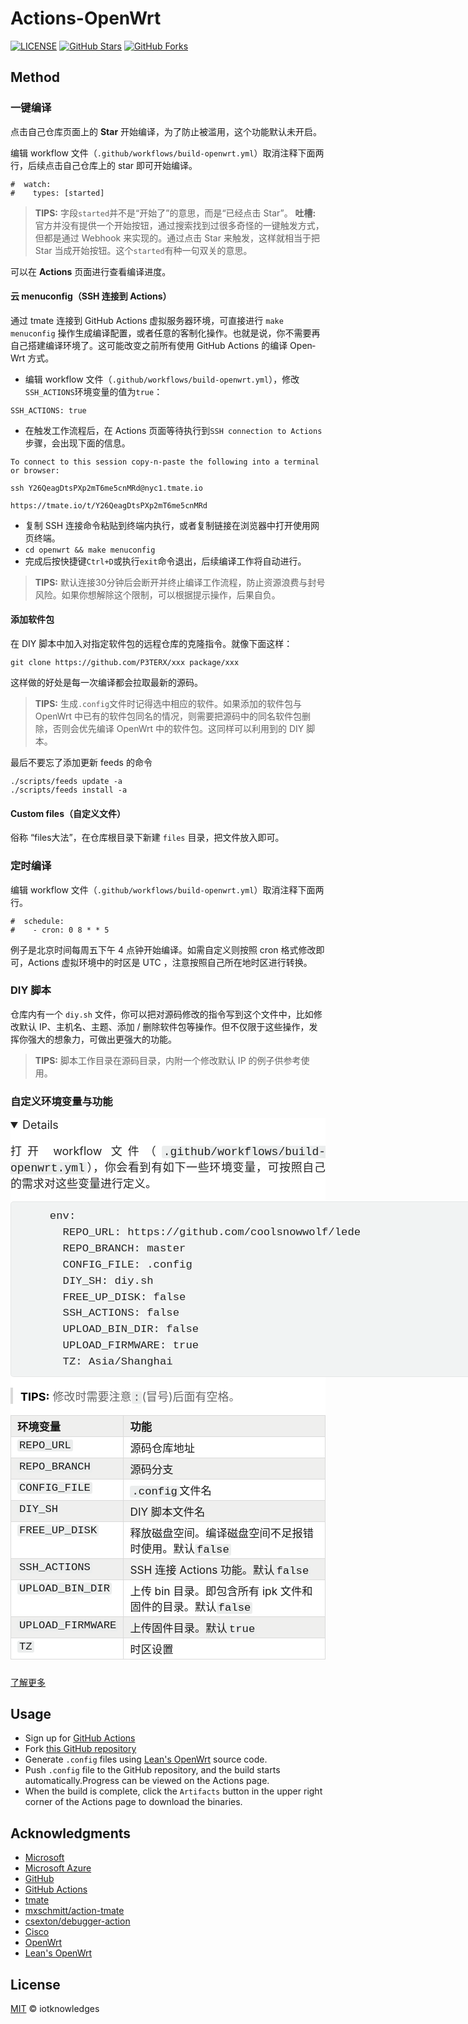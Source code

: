 # Actions-OpenWrt

[![LICENSE](https://img.shields.io/github/license/mashape/apistatus.svg?style=flat-square&label=LICENSE)](https://github.com/iotknowledges/Actions-OpenWrt/blob/master/LICENSE)
[![GitHub Stars](https://img.shields.io/github/stars/iotknowledges/Actions-OpenWrt.svg?style=flat-square&label=Stars)](https://github.com/iotknowledges/Actions-OpenWrt/stargazers)
[![GitHub Forks](https://img.shields.io/github/forks/iotknowledges/Actions-OpenWrt.svg?style=flat-square&label=Forks)](https://github.com/iotknowledges/Actions-OpenWrt/fork)

## Method
### 一键编译 

点击自己仓库页面上的 **Star** 开始编译，为了防止被滥用，这个功能默认未开启。

编辑 work­flow 文件（`.github/workflows/build-openwrt.yml`）取消注释下面两行，后续点击自己仓库上的 star 即可开始编译。

```none
#  watch:
#    types: [started]
```

> **TIPS:** 字段`started`并不是“开始了”的意思，而是“已经点击 Star”。
> **吐槽:** 官方并没有提供一个开始按钮，通过搜索找到过很多奇怪的一键触发方式，但都是通过 Web­hook 来实现的。通过点击 Star 来触发，这样就相当于把 Star 当成开始按钮。这个`started`有种一句双关的意思。

可以在 **Actions** 页面进行查看编译进度。

#### 云 menuconfig（SSH 连接到 Actions）

通过 tmate 连接到 GitHub Ac­tions 虚拟服务器环境，可直接进行 `make menuconfig` 操作生成编译配置，或者任意的客制化操作。也就是说，你不需要再自己搭建编译环境了。这可能改变之前所有使用 GitHub Ac­tions 的编译 Open­Wrt 方式。

- 编辑 workflow 文件（`.github/workflows/build-openwrt.yml`），修改`SSH_ACTIONS`环境变量的值为`true`：

```none
SSH_ACTIONS: true
```

- 在触发工作流程后，在 Actions 页面等待执行到`SSH connection to Actions`步骤，会出现下面的信息。

```none
To connect to this session copy-n-paste the following into a terminal or browser:

ssh Y26QeagDtsPXp2mT6me5cnMRd@nyc1.tmate.io

https://tmate.io/t/Y26QeagDtsPXp2mT6me5cnMRd
```

- 复制 SSH 连接命令粘贴到终端内执行，或者复制链接在浏览器中打开使用网页终端。
- `cd openwrt && make menuconfig`
- 完成后按快捷键`Ctrl+D`或执行`exit`命令退出，后续编译工作将自动进行。

> **TIPS:** 默认连接30分钟后会断开并终止编译工作流程，防止资源浪费与封号风险。如果你想解除这个限制，可以根据提示操作，后果自负。

#### 添加软件包

在 DIY 脚本中加入对指定软件包的远程仓库的克隆指令。就像下面这样：

```none
git clone https://github.com/P3TERX/xxx package/xxx
```

这样做的好处是每一次编译都会拉取最新的源码。

> **TIPS:** 生成`.config`文件时记得选中相应的软件。如果添加的软件包与 Open­Wrt 中已有的软件包同名的情况，则需要把源码中的同名软件包删除，否则会优先编译 Open­Wrt 中的软件包。这同样可以利用到的 DIY 脚本。

最后不要忘了添加更新 feeds 的命令

```none
./scripts/feeds update -a
./scripts/feeds install -a
```

#### Custom files（自定义文件）

俗称 “files大法”，在仓库根目录下新建 `files` 目录，把文件放入即可。

### 定时编译

编辑 work­flow 文件（`.github/workflows/build-openwrt.yml`）取消注释下面两行。

```none
#  schedule:
#    - cron: 0 8 * * 5
```

例子是北京时间每周五下午 4 点钟开始编译。如需自定义则按照 cron 格式修改即可，Ac­tions 虚拟环境中的时区是 UTC ，注意按照自己所在地时区进行转换。

### DIY 脚本

仓库内有一个 `diy.sh` 文件，你可以把对源码修改的指令写到这个文件中，比如修改默认 IP、主机名、主题、添加 / 删除软件包等操作。但不仅限于这些操作，发挥你强大的想象力，可做出更强大的功能。

> **TIPS:** 脚本工作目录在源码目录，内附一个修改默认 IP 的例子供参考使用。

### 自定义环境变量与功能

<details open="" style="box-sizing: border-box; display: block; color: rgba(0, 0, 0, 0.86); font-family: &quot;Droid Serif&quot;, -apple-system, system-ui, sans-serif; font-size: 18px; font-style: normal; font-variant-ligatures: normal; font-variant-caps: normal; font-weight: 400; letter-spacing: normal; orphans: 2; text-align: justify; text-indent: 0px; text-transform: none; white-space: normal; widows: 2; word-spacing: 0px; -webkit-text-stroke-width: 0px; background-color: rgb(255, 255, 255); text-decoration-style: initial; text-decoration-color: initial;"><div id="details-content"><p style="box-sizing: border-box; margin: 0.92em 0px;">打开 work­flow 文件（<code style="box-sizing: border-box; font-family: Menlo, Monaco, Consolas, &quot;Courier New&quot;, monospace; font-size: 1em; background: rgb(235, 237, 237); padding: 0px 3px; border-radius: 3px;">.github/workflows/build-openwrt.yml</code>），你会看到有如下一些环境变量，可按照自己的需求对这些变量进行定义。</p><pre class=" language-none line-numbers" style="box-sizing: border-box; font-family: Menlo, Monaco, Consolas, &quot;Courier New&quot;, monospace; font-size: 0.96em; position: relative; width: 820px; overflow: hidden; line-height: 1.5; border: 1px solid rgba(0, 0, 0, 0.05); border-radius: 5px; background: rgb(241, 243, 243); text-align: left; white-space: pre; word-spacing: normal; word-break: normal; overflow-wrap: normal; tab-size: 4; hyphens: none; counter-reset: linenumber 0;"><code class=" language-none" style="box-sizing: border-box; font-family: Menlo, Monaco, Consolas, &quot;Courier New&quot;, monospace; font-size: 1em; background: 0px 0px !important; padding: 10px 10px 10px calc(3em + 10px); border-radius: 3px; text-align: left; white-space: inherit; word-spacing: normal; word-break: normal; overflow-wrap: normal; tab-size: 4; hyphens: none; display: block; overflow: auto;">env:
  REPO_URL: https://github.com/coolsnowwolf/lede
  REPO_BRANCH: master
  CONFIG_FILE: .config
  DIY_SH: diy.sh
  FREE_UP_DISK: false
  SSH_ACTIONS: false
  UPLOAD_BIN_DIR: false
  UPLOAD_FIRMWARE: true
  TZ: Asia/Shanghai</code><span aria-hidden="true" class="line-numbers-rows" style="box-sizing: border-box; position: absolute; pointer-events: none; top: 10px; font-size: 17.28px; left: 0px; width: 3em; letter-spacing: -1px; border-right: 1px solid rgba(153, 153, 153, 0.2); user-select: none; background: rgb(241, 243, 243);"><span style="box-sizing: border-box; pointer-events: none; display: block; counter-increment: linenumber 1;"></span><span style="box-sizing: border-box; pointer-events: none; display: block; counter-increment: linenumber 1;"></span><span style="box-sizing: border-box; pointer-events: none; display: block; counter-increment: linenumber 1;"></span><span style="box-sizing: border-box; pointer-events: none; display: block; counter-increment: linenumber 1;"></span><span style="box-sizing: border-box; pointer-events: none; display: block; counter-increment: linenumber 1;"></span><span style="box-sizing: border-box; pointer-events: none; display: block; counter-increment: linenumber 1;"></span><span style="box-sizing: border-box; pointer-events: none; display: block; counter-increment: linenumber 1;"></span><span style="box-sizing: border-box; pointer-events: none; display: block; counter-increment: linenumber 1;"></span><span style="box-sizing: border-box; pointer-events: none; display: block; counter-increment: linenumber 1;"></span><span style="box-sizing: border-box; pointer-events: none; display: block; counter-increment: linenumber 1;"></span></span></pre><blockquote style="box-sizing: border-box; margin: 0.92em 0px; border-width: 4px; border-left-style: solid; border-left-color: rgb(218, 218, 218); padding-left: 12px; color: rgba(0, 0, 0, 0.6);"><strong style="box-sizing: border-box; font-weight: 700; color: rgba(0, 0, 0, 0.98);">TIPS:</strong><span>&nbsp;</span>修改时需要注意<code style="box-sizing: border-box; font-family: Menlo, Monaco, Consolas, &quot;Courier New&quot;, monospace; font-size: 1em; background: rgb(235, 237, 237); padding: 0px 3px; border-radius: 3px;">:</code>(冒号)后面有空格。</blockquote><table style="box-sizing: border-box; width: 820px; max-width: 100%; border-collapse: collapse; border-spacing: 0px; margin-bottom: 1.5em; font-size: 0.96em;"><thead style="box-sizing: border-box; background-color: rgb(239, 239, 238);"><tr style="box-sizing: border-box;"><th style="box-sizing: border-box; text-align: left; padding: 4px 8px 4px 10px; border: 1px solid rgb(218, 218, 218);">环境变量</th><th style="box-sizing: border-box; text-align: left; padding: 4px 8px 4px 10px; border: 1px solid rgb(218, 218, 218);">功能</th></tr></thead><tbody style="box-sizing: border-box;"><tr style="box-sizing: border-box;"><td style="box-sizing: border-box; text-align: left; padding: 4px 8px 4px 10px; border: 1px solid rgb(218, 218, 218); vertical-align: top;"><code style="box-sizing: border-box; font-family: Menlo, Monaco, Consolas, &quot;Courier New&quot;, monospace; font-size: 1em; background: rgb(235, 237, 237); padding: 0px 3px; border-radius: 3px;">REPO_URL</code></td><td style="box-sizing: border-box; text-align: left; padding: 4px 8px 4px 10px; border: 1px solid rgb(218, 218, 218); vertical-align: top;">源码仓库地址</td></tr><tr style="box-sizing: border-box; background-color: rgb(239, 239, 238);"><td style="box-sizing: border-box; text-align: left; padding: 4px 8px 4px 10px; border: 1px solid rgb(218, 218, 218); vertical-align: top;"><code style="box-sizing: border-box; font-family: Menlo, Monaco, Consolas, &quot;Courier New&quot;, monospace; font-size: 1em; background: rgb(235, 237, 237); padding: 0px 3px; border-radius: 3px;">REPO_BRANCH</code></td><td style="box-sizing: border-box; text-align: left; padding: 4px 8px 4px 10px; border: 1px solid rgb(218, 218, 218); vertical-align: top;">源码分支</td></tr><tr style="box-sizing: border-box;"><td style="box-sizing: border-box; text-align: left; padding: 4px 8px 4px 10px; border: 1px solid rgb(218, 218, 218); vertical-align: top;"><code style="box-sizing: border-box; font-family: Menlo, Monaco, Consolas, &quot;Courier New&quot;, monospace; font-size: 1em; background: rgb(235, 237, 237); padding: 0px 3px; border-radius: 3px;">CONFIG_FILE</code></td><td style="box-sizing: border-box; text-align: left; padding: 4px 8px 4px 10px; border: 1px solid rgb(218, 218, 218); vertical-align: top;"><code style="box-sizing: border-box; font-family: Menlo, Monaco, Consolas, &quot;Courier New&quot;, monospace; font-size: 1em; background: rgb(235, 237, 237); padding: 0px 3px; border-radius: 3px;">.config</code>文件名</td></tr><tr style="box-sizing: border-box; background-color: rgb(239, 239, 238);"><td style="box-sizing: border-box; text-align: left; padding: 4px 8px 4px 10px; border: 1px solid rgb(218, 218, 218); vertical-align: top;"><code style="box-sizing: border-box; font-family: Menlo, Monaco, Consolas, &quot;Courier New&quot;, monospace; font-size: 1em; background: rgb(235, 237, 237); padding: 0px 3px; border-radius: 3px;">DIY_SH</code></td><td style="box-sizing: border-box; text-align: left; padding: 4px 8px 4px 10px; border: 1px solid rgb(218, 218, 218); vertical-align: top;">DIY 脚本文件名</td></tr><tr style="box-sizing: border-box;"><td style="box-sizing: border-box; text-align: left; padding: 4px 8px 4px 10px; border: 1px solid rgb(218, 218, 218); vertical-align: top;"><code style="box-sizing: border-box; font-family: Menlo, Monaco, Consolas, &quot;Courier New&quot;, monospace; font-size: 1em; background: rgb(235, 237, 237); padding: 0px 3px; border-radius: 3px;">FREE_UP_DISK</code></td><td style="box-sizing: border-box; text-align: left; padding: 4px 8px 4px 10px; border: 1px solid rgb(218, 218, 218); vertical-align: top;">释放磁盘空间。编译磁盘空间不足报错时使用。默认<code style="box-sizing: border-box; font-family: Menlo, Monaco, Consolas, &quot;Courier New&quot;, monospace; font-size: 1em; background: rgb(235, 237, 237); padding: 0px 3px; border-radius: 3px;">false</code></td></tr><tr style="box-sizing: border-box; background-color: rgb(239, 239, 238);"><td style="box-sizing: border-box; text-align: left; padding: 4px 8px 4px 10px; border: 1px solid rgb(218, 218, 218); vertical-align: top;"><code style="box-sizing: border-box; font-family: Menlo, Monaco, Consolas, &quot;Courier New&quot;, monospace; font-size: 1em; background: rgb(235, 237, 237); padding: 0px 3px; border-radius: 3px;">SSH_ACTIONS</code></td><td style="box-sizing: border-box; text-align: left; padding: 4px 8px 4px 10px; border: 1px solid rgb(218, 218, 218); vertical-align: top;">SSH 连接 Actions 功能。默认<code style="box-sizing: border-box; font-family: Menlo, Monaco, Consolas, &quot;Courier New&quot;, monospace; font-size: 1em; background: rgb(235, 237, 237); padding: 0px 3px; border-radius: 3px;">false</code></td></tr><tr style="box-sizing: border-box;"><td style="box-sizing: border-box; text-align: left; padding: 4px 8px 4px 10px; border: 1px solid rgb(218, 218, 218); vertical-align: top;"><code style="box-sizing: border-box; font-family: Menlo, Monaco, Consolas, &quot;Courier New&quot;, monospace; font-size: 1em; background: rgb(235, 237, 237); padding: 0px 3px; border-radius: 3px;">UPLOAD_BIN_DIR</code></td><td style="box-sizing: border-box; text-align: left; padding: 4px 8px 4px 10px; border: 1px solid rgb(218, 218, 218); vertical-align: top;">上传 bin 目录。即包含所有 ipk 文件和固件的目录。默认<code style="box-sizing: border-box; font-family: Menlo, Monaco, Consolas, &quot;Courier New&quot;, monospace; font-size: 1em; background: rgb(235, 237, 237); padding: 0px 3px; border-radius: 3px;">false</code></td></tr><tr style="box-sizing: border-box; background-color: rgb(239, 239, 238);"><td style="box-sizing: border-box; text-align: left; padding: 4px 8px 4px 10px; border: 1px solid rgb(218, 218, 218); vertical-align: top;"><code style="box-sizing: border-box; font-family: Menlo, Monaco, Consolas, &quot;Courier New&quot;, monospace; font-size: 1em; background: rgb(235, 237, 237); padding: 0px 3px; border-radius: 3px;">UPLOAD_FIRMWARE</code></td><td style="box-sizing: border-box; text-align: left; padding: 4px 8px 4px 10px; border: 1px solid rgb(218, 218, 218); vertical-align: top;">上传固件目录。默认<code style="box-sizing: border-box; font-family: Menlo, Monaco, Consolas, &quot;Courier New&quot;, monospace; font-size: 1em; background: rgb(235, 237, 237); padding: 0px 3px; border-radius: 3px;">true</code></td></tr><tr style="box-sizing: border-box;"><td style="box-sizing: border-box; text-align: left; padding: 4px 8px 4px 10px; border: 1px solid rgb(218, 218, 218); vertical-align: top;"><code style="box-sizing: border-box; font-family: Menlo, Monaco, Consolas, &quot;Courier New&quot;, monospace; font-size: 1em; background: rgb(235, 237, 237); padding: 0px 3px; border-radius: 3px;">TZ</code></td><td style="box-sizing: border-box; text-align: left; padding: 4px 8px 4px 10px; border: 1px solid rgb(218, 218, 218); vertical-align: top;">时区设置</td></tr></tbody></table><p style="box-sizing: border-box; margin: 0.92em 0px;"></p></div></details>

[了解更多](https://p3terx.com/archives/build-openwrt-with-github-actions.html)

## Usage

- Sign up for [GitHub Actions](https://github.com/features/actions/signup)
- Fork [this GitHub repository](https://github.com/P3TERX/Actions-OpenWrt)
- Generate `.config` files using [Lean's OpenWrt](https://github.com/coolsnowwolf/lede) source code.
- Push `.config` file to the GitHub repository, and the build starts automatically.Progress can be viewed on the Actions page.
- When the build is complete, click the `Artifacts` button in the upper right corner of the Actions page to download the binaries.

## Acknowledgments

- [Microsoft](https://www.microsoft.com)
- [Microsoft Azure](https://azure.microsoft.com)
- [GitHub](https://github.com)
- [GitHub Actions](https://github.com/features/actions)
- [tmate](https://github.com/tmate-io/tmate)
- [mxschmitt/action-tmate](https://github.com/mxschmitt/action-tmate)
- [csexton/debugger-action](https://github.com/csexton/debugger-action)
- [Cisco](https://www.cisco.com/)
- [OpenWrt](https://github.com/openwrt/openwrt)
- [Lean's OpenWrt](https://github.com/coolsnowwolf/lede)

## License

[MIT](https://github.com/iotknowledges/Actions-OpenWrt/blob/master/LICENSE) © iotknowledges

